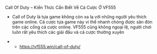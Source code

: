 Call Of Duty – Kiến Thức Cần Biết Về Cá Cược Ở VF555
 - Call of Duty là tựa game không còn xa lạ với những người yêu thích game online. Cá cược tựa game này vì thế nhanh chóng được săn đón trên các cổng cá cược online. VF555 cũng không ngoại lệ, người chơi luôn rất yêu thích các giải đấu và cá cược thường xuyên

 -  - https://vf555.win/call-of-duty/

